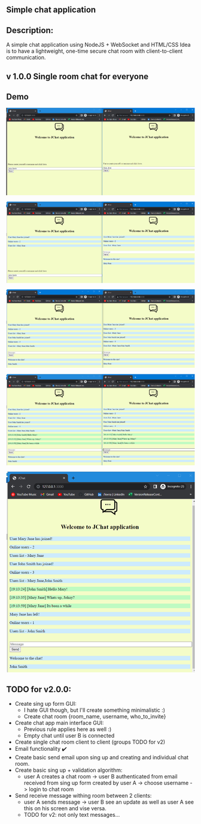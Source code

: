 Simple chat application
---
Description:
---
A simple chat application using NodeJS + WebSocket and HTML/CSS
Idea is to have a lightweight, one-time secure chat room with client-to-client communication.

v 1.0.0 Single room chat for everyone
---

Demo
---
![](https://github.com/swifty94/jchat/blob/master/demo_1.png)

![](https://github.com/swifty94/jchat/blob/master/demo_2.png)

![](https://github.com/swifty94/jchat/blob/master/demo_3.png)

![](https://github.com/swifty94/jchat/blob/master/demo_4.png)

![](https://github.com/swifty94/jchat/blob/master/demo_5.png)

TODO for v2.0.0:
---

- Create sing up form GUI:
    - I hate GUI though, but I'll create something minimalistic :)
    - Create chat room {room_name, username, who_to_invite}
- Create chat app main interface GUI:
    - Previous rule applies here as well :)
    - Empty chat until user B is connected
- Create single chat room client to client (groups TODO for v2)
- Email functionality :heavy_check_mark:
- Create basic send email upon sing up and creating and individual chat room.
- Create basic sing up + validation algorithm:
   - user A creates a chat room -> user B authenticated from email received from sing up form created by user A -> choose username -> login to chat room
- Send receive message withing room between 2 clients:
    - user A sends message -> user B see an update as well as user A see this on his screen and vise versa.
    - TODO for v2: not only text messages...